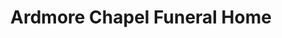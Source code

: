---
title: "Ardmore Chapel Funeral Home"
url: /ardmore/ardmore-chapel-funeral-home/
shop: Bestattungen
---